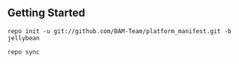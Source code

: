 Getting Started
---------------

    repo init -u git://github.com/BAM-Team/platform_manifest.git -b jellybean

    repo sync
